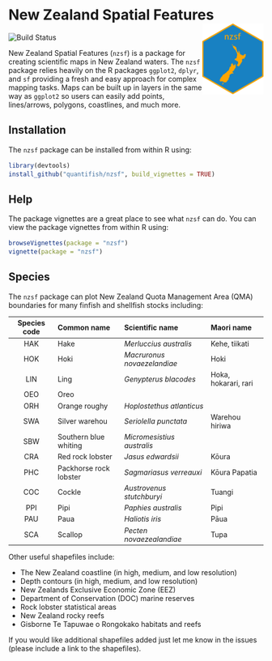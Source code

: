 
<!-- README.md is generated from README.Rmd. Please edit that file -->

# New Zealand Spatial Features <img src="man/figures/sticker.png" align="right" height=140/>

![Build Status](https://travis-ci.org/quantifish/nzsf.svg?branch=master)

New Zealand Spatial Features (`nzsf`) is a package for creating
scientific maps in New Zealand waters. The `nzsf` package relies heavily
on the R packages `ggplot2`, `dplyr`, and `sf` providing a fresh and
easy approach for complex mapping tasks. Maps can be built up in layers
in the same way as `ggplot2` so users can easily add points,
lines/arrows, polygons, coastlines, and much more.

## Installation

The `nzsf` package can be installed from within R using:

``` r
library(devtools)
install_github("quantifish/nzsf", build_vignettes = TRUE)
```

## Help

The package vignettes are a great place to see what `nzsf` can do. You
can view the package vignettes from within R using:

``` r
browseVignettes(package = "nzsf")
vignette(package = "nzsf")
```

## Species

The `nzsf` package can plot New Zealand Quota Management Area (QMA)
boundaries for many finfish and shellfish stocks
including:

| Species code | Common name            | Scientific name             | Maori name           |
| :----------: | :--------------------- | :-------------------------- | :------------------- |
|     HAK      | Hake                   | *Merluccius australis*      | Kehe, tiikati        |
|     HOK      | Hoki                   | *Macruronus novaezelandiae* | Hoki                 |
|     LIN      | Ling                   | *Genypterus blacodes*       | Hoka, hokarari, rari |
|     OEO      | Oreo                   |                             |                      |
|     ORH      | Orange roughy          | *Hoplostethus atlanticus*   |                      |
|     SWA      | Silver warehou         | *Seriolella punctata*       | Warehou hiriwa       |
|     SBW      | Southern blue whiting  | *Micromesistius australis*  |                      |
|     CRA      | Red rock lobster       | *Jasus edwardsii*           | Kōura                |
|     PHC      | Packhorse rock lobster | *Sagmariasus verreauxi*     | Kōura Papatia        |
|     COC      | Cockle                 | *Austrovenus stutchburyi*   | Tuangi               |
|     PPI      | Pipi                   | *Paphies australis*         | Pipi                 |
|     PAU      | Paua                   | *Haliotis iris*             | Pāua                 |
|     SCA      | Scallop                | *Pecten novaezealandiae*    | Tupa                 |

Other useful shapefiles include:

  - The New Zealand coastline (in high, medium, and low resolution)
  - Depth contours (in high, medium, and low resolution)
  - New Zealands Exclusive Economic Zone (EEZ)
  - Department of Conservation (DOC) marine reserves
  - Rock lobster statistical areas
  - New Zealand rocky reefs
  - Gisborne Te Tapuwae o Rongokako habitats and reefs

If you would like additional shapefiles added just let me know in the
issues (please include a link to the shapefiles).
